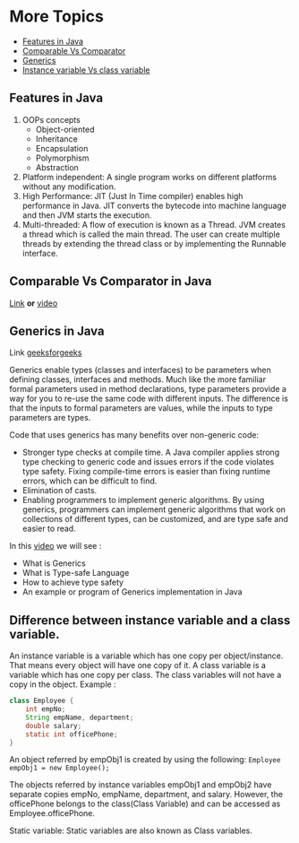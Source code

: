 
# More Topics

- [Features in Java](#features-in-java)
- [Comparable Vs Comparator](#comparable-vs-comparator-in-java)
- [Generics](#generics-in-java)
- [Instance variable Vs class variable](#difference-between-instance-variable-and-class-variable)

## Features in Java

1. OOPs concepts
    - Object-oriented
    - Inheritance
    - Encapsulation
    - Polymorphism
    - Abstraction
1. Platform independent: A single program works on different platforms without any modification.
1. High Performance: JIT (Just In Time compiler) enables high performance in Java. JIT converts the bytecode into machine language and then JVM starts the execution.
1. Multi-threaded: A flow of execution is known as a Thread. JVM creates a thread which is called the main thread. The user can create multiple threads by extending the thread class or by implementing the Runnable interface.

## Comparable Vs Comparator in Java

[Link](https://www.geeksforgeeks.org/comparable-vs-comparator-in-java/)
 **or**
[video](https://www.youtube.com/watch?v=oAp4GYprVHM)

## Generics in Java

Link [geeksforgeeks](https://www.geeksforgeeks.org/generics-in-java/)

Generics enable types (classes and interfaces) to be parameters when defining classes, interfaces and methods.
Much like the more familiar formal parameters used in method declarations, type parameters provide a way for you to re-use the same code with different inputs.
The difference is that the inputs to formal parameters are values, while the inputs to type parameters are types.

Code that uses generics has many benefits over non-generic code:

- Stronger type checks at compile time.
A Java compiler applies strong type checking to generic code and issues errors if the code violates type safety.
Fixing compile-time errors is easier than fixing runtime errors, which can be difficult to find.
- Elimination of casts.
- Enabling programmers to implement generic algorithms.
By using generics, programmers can implement generic algorithms that work on collections of different types, can be customized, and are type safe and easier to read.

In this [video](https://www.youtube.com/watch?v=XMvznsY02Mk) we will see :

- What is Generics
- What is Type-safe Language
- How to achieve type safety
- An example or program of Generics implementation in Java

## Difference between instance variable and a class variable.

An instance variable is a variable which has one copy per object/instance. That means every object will have one copy of it.
A class variable is a variable which has one copy per class. The class variables will not have a copy in the object.
Example :

```java
class Employee {
    int empNo;
    String empName, department;
    double salary;
    static int officePhone;
}
```

An object referred by empObj1 is created by using the following:
```Employee empObj1 = new Employee();```

The objects referred by instance variables empObj1 and empObj2 have separate copies empNo, empName, department, and salary. However, the officePhone belongs to the class(Class Variable) and can be accessed as Employee.officePhone.

Static variable: Static variables are also known as Class variables.
